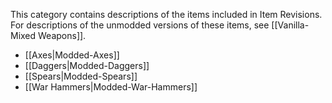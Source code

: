 
This category contains descriptions of the items included in Item Revisions. For descriptions of the unmodded versions of these items, see [[Vanilla-Mixed Weapons]].

- [[Axes|Modded-Axes]]
- [[Daggers|Modded-Daggers]]
- [[Spears|Modded-Spears]]
- [[War Hammers|Modded-War-Hammers]]

